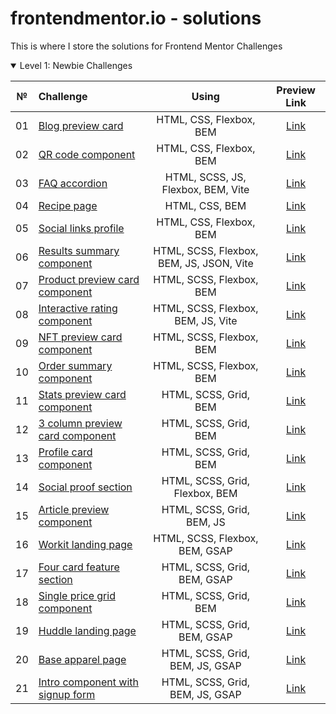 # frontendmentor.io - solutions

This is where I store the solutions for Frontend Mentor Challenges

<details open>
<summary>Level 1: Newbie Challenges</summary>

| № | Challenge | Using | Preview Link |
| :---: | :--- | :---: | :---: |
| 01 | [Blog preview card](https://github.com/ankkiel/frontend-mentor-solutions/tree/main/blog-preview-card-main) | HTML, CSS, Flexbox, BEM | [Link](https://ankkiel.github.io/frontend-mentor-solutions/blog-preview-card-main/) |
| 02 | [QR code component](https://github.com/ankkiel/frontend-mentor-solutions/tree/main/qr-code-component-main) | HTML, CSS, Flexbox, BEM | [Link](https://ankkiel.github.io/frontend-mentor-solutions/qr-code-component-main/) |
| 03 | [FAQ accordion](https://github.com/ankkiel/frontend-mentor-solutions/tree/main/faq-accordion-main) | HTML, SCSS, JS, Flexbox, BEM, Vite | [Link](https://ankkiel.github.io/frontend-mentor-solutions/faq-accordion-main/) |
| 04 | [Recipe page](https://github.com/ankkiel/frontend-mentor-solutions/tree/main/recipe-page-main) | HTML, CSS, BEM | [Link](https://ankkiel.github.io/frontend-mentor-solutions/recipe-page-main/) |
| 05 | [Social links profile](https://github.com/ankkiel/frontend-mentor-solutions/tree/main/social-links-profile-main) | HTML, CSS, Flexbox, BEM | [Link](https://ankkiel.github.io/frontend-mentor-solutions/social-links-profile-main/) |
| 06 | [Results summary component](https://github.com/ankkiel/frontend-mentor-solutions/tree/main/results-summary-component-main) | HTML, SCSS, Flexbox, BEM, JS, JSON, Vite | [Link](https://ankkiel.github.io/frontend-mentor-solutions/results-summary-component-main/) |
| 07 | [Product preview card component](https://github.com/ankkiel/frontend-mentor-solutions/tree/main/product-preview-card-component-main) | HTML, SCSS, Flexbox, BEM | [Link](https://ankkiel.github.io/frontend-mentor-solutions/product-preview-card-component-main/) |
| 08 | [Interactive rating component](https://github.com/ankkiel/frontend-mentor-solutions/tree/main/interactive-rating-component-main) | HTML, SCSS, Flexbox, BEM, JS, Vite | [Link](https://ankkiel.github.io/frontend-mentor-solutions/interactive-rating-component-main/) |
| 09 | [NFT preview card component](https://github.com/ankkiel/frontend-mentor-solutions/tree/main/nft-preview-card-component-main) | HTML, SCSS, Flexbox, BEM  | [Link](https://ankkiel.github.io/frontend-mentor-solutions/nft-preview-card-component-main/) |
| 10 | [Order summary component](https://github.com/ankkiel/frontend-mentor-solutions/tree/main/order-summary-component) | HTML, SCSS, Flexbox, BEM  | [Link](https://ankkiel.github.io/frontend-mentor-solutions/order-summary-component/) |
| 11 | [Stats preview card component](https://github.com/ankkiel/frontend-mentor-solutions/tree/main/stats-preview-card-component) | HTML, SCSS, Grid, BEM  | [Link](https://ankkiel.github.io/frontend-mentor-solutions/stats-preview-card-component/) |
| 12 | [3 column preview card component](https://github.com/ankkiel/frontend-mentor-solutions/tree/main/3-column-preview-card-component) | HTML, SCSS, Grid, BEM  | [Link](https://ankkiel.github.io/frontend-mentor-solutions/3-column-preview-card-component/) |
| 13 | [Profile card component](https://github.com/ankkiel/frontend-mentor-solutions/tree/main/profile-card-component) | HTML, SCSS, Grid, BEM  | [Link](https://ankkiel.github.io/frontend-mentor-solutions/profile-card-component/) |
| 14 | [Social proof section](https://github.com/ankkiel/frontend-mentor-solutions/tree/main/social-proof-section) | HTML, SCSS, Grid, Flexbox, BEM  | [Link](https://ankkiel.github.io/frontend-mentor-solutions/social-proof-section/) |
| 15 | [Article preview component](https://github.com/ankkiel/frontend-mentor-solutions/tree/main/article-preview-component) | HTML, SCSS, Grid, BEM, JS  | [Link](https://ankkiel.github.io/frontend-mentor-solutions/article-preview-component/) |
| 16 | [Workit landing page](https://github.com/ankkiel/frontend-mentor-solutions/tree/main/workit-landing-page) | HTML, SCSS, Flexbox, BEM, GSAP  | [Link](https://ankkiel.github.io/frontend-mentor-solutions/workit-landing-page/) |
| 17 | [Four card feature section](https://github.com/ankkiel/frontend-mentor-solutions/tree/main/four-card-feature-section) | HTML, SCSS, Grid, BEM, GSAP  | [Link](https://ankkiel.github.io/frontend-mentor-solutions/four-card-feature-section/) |
| 18 | [Single price grid component](https://github.com/ankkiel/frontend-mentor-solutions/tree/main/single-price-grid-component) | HTML, SCSS, Grid, BEM  | [Link](https://ankkiel.github.io/frontend-mentor-solutions/single-price-grid-component/) |
| 19 | [Huddle landing page](https://github.com/ankkiel/frontend-mentor-solutions/tree/main/huddle-landing-page-with-single-introductory-section) | HTML, SCSS, Grid, BEM, GSAP  | [Link](https://ankkiel.github.io/frontend-mentor-solutions/huddle-landing-page-with-single-introductory-section/) |
| 20 | [Base apparel page](https://github.com/ankkiel/frontend-mentor-solutions/tree/main/base-apparel-coming-soon) | HTML, SCSS, Grid, BEM, JS, GSAP  | [Link](https://ankkiel.github.io/frontend-mentor-solutions/base-apparel-coming-soon/) |
| 21 | [Intro component with signup form](https://github.com/ankkiel/frontend-mentor-solutions/tree/main/intro-component-with-signup-form) | HTML, SCSS, Grid, BEM, JS, GSAP  | [Link](https://ankkiel.github.io/frontend-mentor-solutions/intro-component-with-signup-form/) |
</details>
